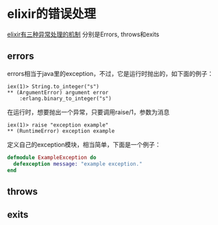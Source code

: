 # elixir的错误处理
[elixir有三种异常处理的机制](http://elixir-lang.org/getting-started/try-catch-and-rescue.html)
分别是Errors, throws和exits

## errors
errors相当于java里的exception，不过，它是运行时抛出的，如下面的例子：
```mix
iex(1)> String.to_integer("s")
** (ArgumentError) argument error
    :erlang.binary_to_integer("s")
```
在运行时，想要抛出一个异常，只要调用raise/1，参数为消息
```
iex(1)> raise "exception example"
** (RuntimeError) exception example
```
定义自己的exception模块，相当简单，下面是一个例子：
```elixir
defmodule ExampleException do
  defexception message: "example exception."
end
```

## throws

## exits
